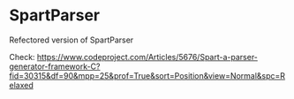 # SpartParser

Refectored version of SpartParser

Check: https://www.codeproject.com/Articles/5676/Spart-a-parser-generator-framework-C?fid=30315&df=90&mpp=25&prof=True&sort=Position&view=Normal&spc=Relaxed

